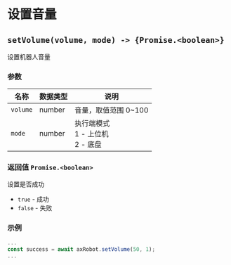 # 设置音量

## `setVolume(volume, mode) -> {Promise.<boolean>}`

设置机器人音量

### 参数

| 名称     | 数据类型 | 说明                                   |
| -------- | -------- | -------------------------------------- |
| `volume` | number   | 音量，取值范围 0~100                   |
| `mode`   | number   | 执行端模式<br/>1 - 上位机<br/>2 - 底盘 |

### 返回值 `Promise.<boolean>`

设置是否成功

* `true` - 成功
* `false` - 失败

### 示例

```typescript
...
const success = await axRobot.setVolume(50, 1);
...
```

